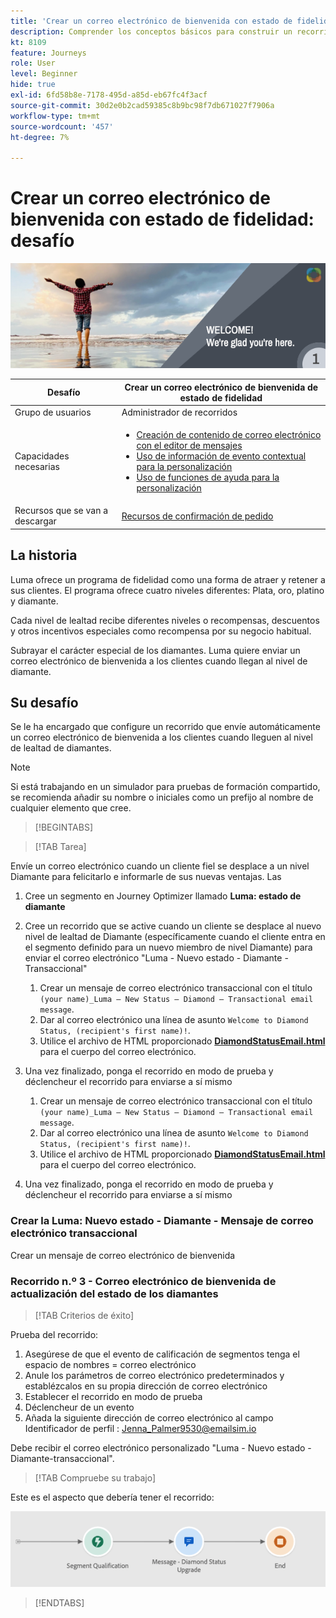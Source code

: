 ```yaml
---
title: 'Crear un correo electrónico de bienvenida con estado de fidelidad: desafío'
description: Comprender los conceptos básicos para construir un recorrido en el lienzo del recorrido.
kt: 8109
feature: Journeys
role: User
level: Beginner
hide: true
exl-id: 6fd58b8e-7178-495d-a85d-eb67fc4f3acf
source-git-commit: 30d2e0b2cad59385c8b9bc98f7db671027f7906a
workflow-type: tm+mt
source-wordcount: '457'
ht-degree: 7%

---
```


# Crear un correo electrónico de bienvenida con estado de fidelidad: desafío

![Correo electrónico de bienvenida del estado de fidelidad de AJO: desafiar titular](/help/challenges/assets/email-assets/luma-transactional-onboarding-1.png)

| Desafío | Crear un correo electrónico de bienvenida de estado de fidelidad |
|---|---|
| Grupo de usuarios | Administrador de recorridos |
| Capacidades necesarias | <ul><li>[Creación de contenido de correo electrónico con el editor de mensajes](https://experienceleague.adobe.com/docs/journey-optimizer-learn/tutorials/create-messages/create-email-content-with-the-message-editor.html?lang=en)</li> <li>[Uso de información de evento contextual para la personalización](https://experienceleague.adobe.com/docs/journey-optimizer-learn/tutorials/personalize-content/use-contextual-event-information-for-personalization.html?lang=en)</li><li>[Uso de funciones de ayuda para la personalización](https://experienceleague.adobe.com/docs/journey-optimizer-learn/tutorials/personalize-content/use-helper-functions-for-personalization.html?lang=en)</li></ul> |
| Recursos que se van a descargar | [Recursos de confirmación de pedido](/help/challenges/assets/email-assets/order-confirmation-assets.zip) |

## La historia

Luma ofrece un programa de fidelidad como una forma de atraer y retener a sus clientes. El programa ofrece cuatro niveles diferentes: Plata, oro, platino y diamante.

Cada nivel de lealtad recibe diferentes niveles o recompensas, descuentos y otros incentivos especiales como recompensa por su negocio habitual.

Subrayar el carácter especial de los diamantes. Luma quiere enviar un correo electrónico de bienvenida a los clientes cuando llegan al nivel de diamante.

## Su desafío

Se le ha encargado que configure un recorrido que envíe automáticamente un correo electrónico de bienvenida a los clientes cuando lleguen al nivel de lealtad de diamantes.

>[!NOTE]
> Si está trabajando en un simulador para pruebas de formación compartido, se recomienda añadir su nombre o iniciales como un prefijo al nombre de cualquier elemento que cree.

>[!BEGINTABS]

>[!TAB Tarea]

Envíe un correo electrónico cuando un cliente fiel se desplace a un nivel Diamante para felicitarlo e informarle de sus nuevas ventajas. Las

1. Cree un segmento en Journey Optimizer llamado **Luma: estado de diamante**
2. Cree un recorrido que se active cuando un cliente se desplace al nuevo nivel de lealtad de Diamante (específicamente cuando el cliente entra en el segmento definido para un nuevo miembro de nivel Diamante) para enviar el correo electrónico &quot;Luma - Nuevo estado - Diamante - Transaccional&quot;
   1. Crear un mensaje de correo electrónico transaccional con el título `(your name)_Luma – New Status – Diamond – Transactional email message`.
   2. Dar al correo electrónico una línea de asunto `Welcome to Diamond Status, (recipient's first name)!`.
   3. Utilice el archivo de HTML proporcionado **[DiamondStatusEmail.html](/help/challenges/assets/email-assets/DiamondStatusEmail.html)** para el cuerpo del correo electrónico.
3. Una vez finalizado, ponga el recorrido en modo de prueba y déclencheur el recorrido para enviarse a sí mismo  

   1. Crear un mensaje de correo electrónico transaccional con el título `(your name)_Luma – New Status – Diamond – Transactional email message`.
   1. Dar al correo electrónico una línea de asunto `Welcome to Diamond Status, (recipient's first name)!`.
   1. Utilice el archivo de HTML proporcionado **[DiamondStatusEmail.html](/help/challenges/assets/email-assets/DiamondStatusEmail.html)** para el cuerpo del correo electrónico.

1. Una vez finalizado, ponga el recorrido en modo de prueba y déclencheur el recorrido para enviarse a sí mismo  

### Crear la Luma: Nuevo estado - Diamante - Mensaje de correo electrónico transaccional

Crear un mensaje de correo electrónico de bienvenida

### **Recorrido n.º 3 - Correo electrónico de bienvenida de actualización del estado de los diamantes**


>[!TAB Criterios de éxito]

Prueba del recorrido:

1. Asegúrese de que el evento de calificación de segmentos tenga el espacio de nombres = correo electrónico
1. Anule los parámetros de correo electrónico predeterminados y establézcalos en su propia dirección de correo electrónico
1. Establecer el recorrido en modo de prueba
1. Déclencheur de un evento
1. Añada la siguiente dirección de correo electrónico al campo Identificador de perfil : Jenna_Palmer9530@emailsim.io

Debe recibir el correo electrónico personalizado &quot;Luma - Nuevo estado - Diamante-transaccional&quot;.

>[!TAB Compruebe su trabajo]

Este es el aspecto que debería tener el recorrido:

![Diamond-status-upgrade-recorrido](/help/challenges/assets/journey-luma-diamond-status-upgrade.png)

>[!ENDTABS]
